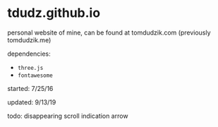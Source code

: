 # tdudz.github.io
personal website of mine, can be found at tomdudzik.com (previously tomdudzik.me)

dependencies:
* `three.js`
* `fontawesome`

started: 7/25/16

updated: 9/13/19

todo: disappearing scroll indication arrow
